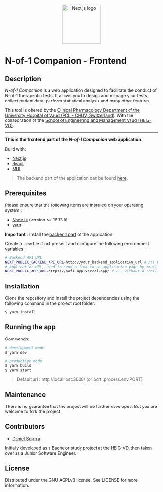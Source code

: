 <p align="center">
  <a href="https://nextjs.org">
    <img src="https://assets.vercel.com/image/upload/v1607554385/repositories/next-js/next-logo.png" height="128" alt="Next.js logo">
  </a>
</p>

# N-of-1 Companion - Frontend

## Description

_N-of-1 Companion_ is a web application designed to facilitate the conduct of N-of-1 therapeutic tests. It allows you to design and manage your tests, collect patient data, perform statistical analysis and many other features.

This tool is offered by the [Clinical Pharmacology Department of the University Hospital of Vaud (PCL - CHUV, Switzerland)](https://www.chuv.ch/fr/pcl/pcl-home/).
With the collaboration of the [School of Engineering and Management Vaud (HEIG-VD)](https://heig-vd.ch).

---

**This is the frontend part of the _N-of-1 Companion_ web application.**

Build with:

- [Next.js](https://nextjs.org/)
- [React](https://reactjs.org/)
- [MUI](https://mui.com/)

> The backend part of the application can be found [here][nof1companion-backend-repo].

## Prerequisites

Please ensure that the following items are installed on your operating system :

- [Node.js](https://nodejs.org/en/download/) (version >= 16.13.0)
- [yarn](https://docs.npmjs.com/downloading-and-installing-node-js-and-npm)

**Important** : Install the [backend part][nof1companion-backend-repo] of the application.

Create a `.env` file if not present and configure the following environment variables :

```bash
# Backend API URL
NEXT_PUBLIC_BACKEND_API_URL=http://your_backend_application_url # /!\ without a trailing /
# Application URL, used to send a link to an application page by email
NEXT_PUBLIC_APP_URL=https://nof1-app.vercel.app/ # /!\ without a trailing /
```

## Installation

Clone the repository and install the project dependencies using the following command in the project root folder:

```bash
$ yarn install
```

## Running the app

Commands:

```bash
# development mode
$ yarn dev

# production mode
$ yarn build
$ yarn start
```

> Default url : http://localhost:3000/ (or port :process.env.PORT)

## Maintenance
There is no guarantee that the project will be further developed. But you are welcome to fork the project.

## Contributors

- [Daniel Sciarra](https://github.com/DS-Daniel/)

Initially developed as a Bachelor study project at the [HEIG-VD](https://heig-vd.ch), then taken over as a Junior Software Engineer.

## License

Distributed under the GNU AGPLv3 license. See LICENSE for more information.

<!-- MARKDOWN LINKS -->

[nof1companion-backend-repo]: https://github.com/CHUV-PCL/Nof1Companion-backend
